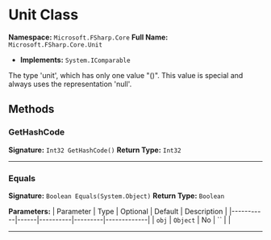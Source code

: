 # Unit Class

**Namespace:** `Microsoft.FSharp.Core`
**Full Name:** `Microsoft.FSharp.Core.Unit`
- **Implements:** `System.IComparable`

The type 'unit', which has only one value "()". This value is special and
 always uses the representation 'null'.

## Methods

### GetHashCode

**Signature:** `Int32 GetHashCode()`
**Return Type:** `Int32`

---

### Equals

**Signature:** `Boolean Equals(System.Object)`
**Return Type:** `Boolean`

**Parameters:**
| Parameter | Type | Optional | Default | Description |
|-----------|------|----------|---------|-------------|
| `obj` | `Object` | No | `` |  |

---